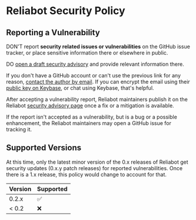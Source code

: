# Reliabot Security Policy

## Reporting a Vulnerability

DON'T report **security related issues or vulnerabilities** on the GitHub
issue tracker, or place sensitive information there or elsewhere in public.

DO [open a draft security advisory][1] and provide relevant information there.

If you don't have a GitHub account or can't use the previous link for any
reason, [contact the author by email][2]. If you can encrypt the email using
their [public key on Keybase][3], or chat using Keybase, that's helpful.

After accepting a vulnerability report, Reliabot maintainers publish it on the
Reliabot [security advisory page][4] once a fix or a mitigation is available.

If the report isn't accepted as a vulnerability, but is a bug or a possible
enhancement, the Reliabot maintainers may open a GitHub issue for tracking it.

## Supported Versions

At this time, only the latest minor version of the 0.x releases of Reliabot get
security updates (0.x.y patch releases) for reported vulnerabilities. Once
there is a 1.x release, this policy would change to account for that.

| Version | Supported |
| ------- | --------- |
| 0.2.x   | ✅        |
| < 0.2   | ❌        |

[1]: https://github.com/dupuy/reliabot/security/advisories/new
[2]: mailto:alex@dupuy.us
[3]: https://keybase.io/dupuy
[4]: https://github.com/dupuy/reliabot/security/advisories

